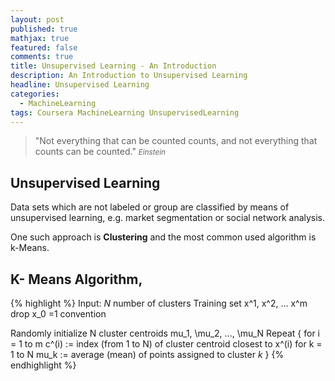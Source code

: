 ```yaml
---
layout: post
published: true
mathjax: true
featured: false
comments: true
title: Unsupervised Learning - An Introduction
description: An Introduction to Unsupervised Learning
headline: Unsupervised Learning
categories:
  - MachineLearning
tags: Coursera MachineLearning UnsupervisedLearning
---
```

>&quot;Not everything that can be counted counts, and not everything that counts can be counted.&quot;
><small><cite title="Einstein">Einstein</cite></small>

## Unsupervised Learning
Data sets which are not labeled or group are classified by means of unsupervised learning, e.g. market segmentation or social network analysis.

One such approach is **Clustering** and the most common used algorithm is k-Means.

## K- Means Algorithm,
{% highlight %}
Input:
	*N* number of clusters
    Training set x^1, x^2, ... x^m
	drop x_0 =1 convention

Randomly initialize N cluster centroids mu_1, \mu_2, ..., \mu_N
Repeat {
	for i = 1 to m
    	c^(i) := index (from 1 to N) of cluster centroid closest to x^(i)
    for k = 1 to N
    	mu_k := average (mean) of points assigned to cluster *k*
}
{% endhighlight %}

